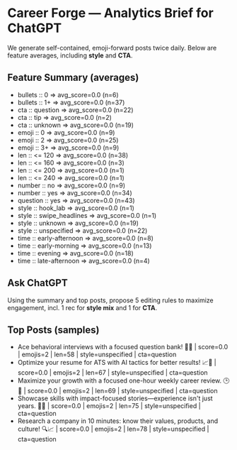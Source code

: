# Career Forge — Analytics Brief for ChatGPT

We generate self-contained, emoji-forward posts twice daily. Below are feature averages, including **style** and **CTA**.

## Feature Summary (averages)

- bullets :: 0 => avg_score=0.0 (n=6)
- bullets :: 1+ => avg_score=0.0 (n=37)
- cta :: question => avg_score=0.0 (n=22)
- cta :: tip => avg_score=0.0 (n=2)
- cta :: unknown => avg_score=0.0 (n=19)
- emoji :: 0 => avg_score=0.0 (n=9)
- emoji :: 2 => avg_score=0.0 (n=25)
- emoji :: 3+ => avg_score=0.0 (n=9)
- len :: <= 120 => avg_score=0.0 (n=38)
- len :: <= 160 => avg_score=0.0 (n=3)
- len :: <= 200 => avg_score=0.0 (n=1)
- len :: <= 240 => avg_score=0.0 (n=1)
- number :: no => avg_score=0.0 (n=9)
- number :: yes => avg_score=0.0 (n=34)
- question :: yes => avg_score=0.0 (n=43)
- style :: hook_lab => avg_score=0.0 (n=1)
- style :: swipe_headlines => avg_score=0.0 (n=1)
- style :: unknown => avg_score=0.0 (n=19)
- style :: unspecified => avg_score=0.0 (n=22)
- time :: early-afternoon => avg_score=0.0 (n=8)
- time :: early-morning => avg_score=0.0 (n=13)
- time :: evening => avg_score=0.0 (n=18)
- time :: late-afternoon => avg_score=0.0 (n=4)

## Ask ChatGPT

Using the summary and top posts, propose 5 editing rules to maximize engagement, incl. 1 rec for **style mix** and 1 for **CTA**.

## Top Posts (samples)

- Ace behavioral interviews with a focused question bank! 🧠💼  | score=0.0 | emojis=2 | len=58 | style=unspecified | cta=question
- Optimize your resume for ATS with AI tactics for better results! 📈🤖  | score=0.0 | emojis=2 | len=67 | style=unspecified | cta=question
- Maximize your growth with a focused one-hour weekly career review. 🕒💼  | score=0.0 | emojis=2 | len=69 | style=unspecified | cta=question
- Showcase skills with impact-focused stories—experience isn't just years. 🚀💼  | score=0.0 | emojis=2 | len=75 | style=unspecified | cta=question
- Research a company in 10 minutes: know their values, products, and culture! 🔍📈  | score=0.0 | emojis=2 | len=78 | style=unspecified | cta=question
